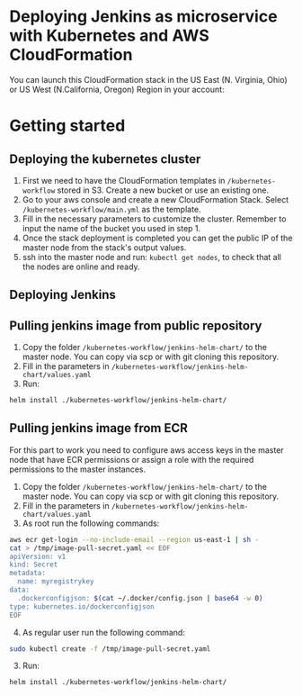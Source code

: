# Deploying Jenkins as microservice with Kubernetes and AWS CloudFormation

You can launch this CloudFormation stack in the US East (N. Virginia, Ohio) or US West (N.California, Oregon) Region in your account:

# Getting started

##  Deploying the kubernetes cluster

1. First we need to have the CloudFormation templates in `/kubernetes-workflow` stored in S3. Create a new bucket or use an existing one.
2. Go to your aws console and create a new CloudFormation Stack. Select `/kubernetes-workflow/main.yml` as the template.
3. Fill in the necessary parameters to customize the cluster. Remember to input the name of the bucket you used in step 1.
4. Once the stack deployment is completed you can get the public IP of the master node from the stack's output values.
5. ssh into the master node and run: `kubectl get nodes`, to check that all the nodes are online and ready.

## Deploying Jenkins

## Pulling jenkins image from public repository

1. Copy the folder `/kubernetes-workflow/jenkins-helm-chart/` to the master node. You can copy via scp or with git cloning this repository.
2. Fill in the parameters in `/kubernetes-workflow/jenkins-helm-chart/values.yaml`
3. Run:
```bash
helm install ./kubernetes-workflow/jenkins-helm-chart/
```

## Pulling jenkins image from ECR
For this part to work you need to configure aws access keys in the master node that have ECR permissions or assign a role with the required permissions to the master instances.

1. Copy the folder `/kubernetes-workflow/jenkins-helm-chart/` to the master node. You can copy via scp or with git cloning this repository.
2. Fill in the parameters in `/kubernetes-workflow/jenkins-helm-chart/values.yaml`
3. As root run the following commands:
```bash
aws ecr get-login --no-include-email --region us-east-1 | sh -
cat > /tmp/image-pull-secret.yaml << EOF
apiVersion: v1     
kind: Secret
metadata:
  name: myregistrykey
data:
  .dockerconfigjson: $(cat ~/.docker/config.json | base64 -w 0)
type: kubernetes.io/dockerconfigjson
EOF
```
4. As regular user run the following command:

```bash
sudo kubectl create -f /tmp/image-pull-secret.yaml
```

3. Run: 
```bash
helm install ./kubernetes-workflow/jenkins-helm-chart/
```
